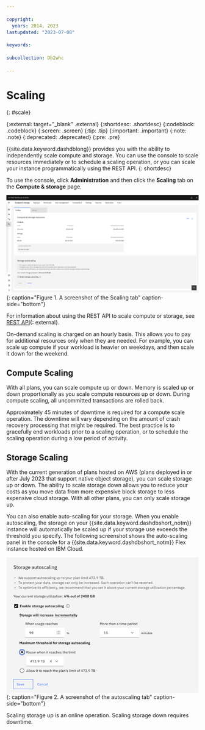 ```yaml
---

copyright:
  years: 2014, 2023
lastupdated: "2023-07-08"

keywords:

subcollection: Db2whc

---
```


# Scaling

{: #scale}


{:external: target="_blank" .external}
{:shortdesc: .shortdesc}
{:codeblock: .codeblock}
{:screen: .screen}
{:tip: .tip}
{:important: .important}
{:note: .note}
{:deprecated: .deprecated}
{:pre: .pre}

{{site.data.keyword.dashdblong}} provides you with the ability to independently scale compute and storage. You can use the console to scale resources immediately or to schedule a scaling operation, or you can scale your instance programmatically using the REST API.
{: shortdesc}

To use the console, click **Administration** and then click the **Scaling** tab on the **Compute & storage** page.

![View of the web console Scaling tab](images/scaling1.png){: caption="Figure 1. A screenshot of the Scaling tab" caption-side="bottom"}

For information about using the REST API to scale compute or storage, see [REST API](https://cloud.ibm.com/apidocs/db2-warehouse-on-cloud){: external}.

On-demand scaling is charged on an hourly basis. This allows you to pay for additional resources only when they are needed. For example, you can scale up compute if your workload is heavier on weekdays, and then scale it down for the weekend.



## Compute Scaling

With all plans, you can scale compute up or down. Memory is scaled up or down proportionally as you scale compute resources up or down.
During compute scaling, all uncommitted transactions are rolled back. 

Approximately 45 minutes of downtime is required for a compute scale operation. The downtime will vary depending on the amount of crash recovery processing that might be required. The best practice is to gracefully end workloads prior to a scaling operation, or to schedule the scaling operation during a low period of activity.

## Storage Scaling

With the current generation of plans hosted on AWS (plans deployed in or after July 2023 that support native object storage), you can scale storage up or down. The ability to scale storage down allows you to reduce your costs as you move data from more expensive block storage to less expensive cloud storage. With all other plans, you can only scale storage up.

You can also enable auto-scaling for your storage. When you enable autoscaling, the storage on your {{site.data.keyword.dashdbshort_notm}} instance will automatically be scaled up if your storage use exceeds the threshold you specify. The following screenshot shows the auto-scaling panel in the console for a {{site.data.keyword.dashdbshort_notm}} Flex instance hosted on IBM Cloud.

![Storage autoscaling tab](images/scaling2.png){: caption="Figure 2. A screenshot of the autoscaling tab" caption-side="bottom"}

Scaling storage up is an online operation. Scaling storage down requires downtime.
